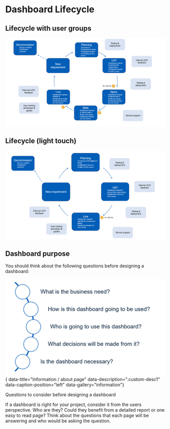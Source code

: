 # Dashboard Lifecycle


## Lifecycle with user groups
![Lifecycle with user groups](images/dashboard_lifecycle_nhsd.png)


## Lifecycle (light touch)
![Lifecycle without user groups](images/dashboard_lifecycle_nhse.png)

## Dashboard purpose

You should think about the following questions before designing a dashboard:

![Dashboard Purpose](images/dashboard_purpose.png){ data-title="Information / about page" data-description=".custom-desc1" data-caption-position="left" data-gallery="information"}
<div class="glightbox-desc custom-desc1">
Questions to consider before designing a dashboard
</div>

If a dashboard is right for your project, consider it from the users perspective. Who are they? Could they benefit from a detailed report or one easy to read page? Think about the questions that each page will be answering and who would be asking the question. 
